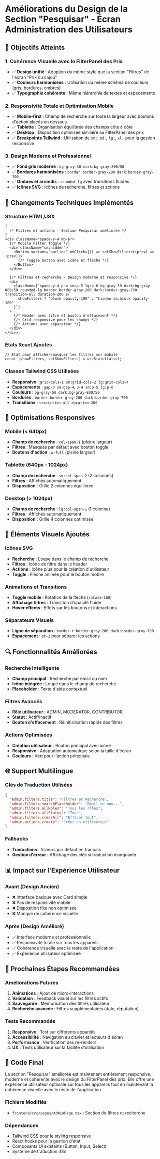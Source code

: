 # Améliorations du Design de la Section "Pesquisar" - Écran Administration des Utilisateurs

## 🎯 Objectifs Atteints

### 1. Cohérence Visuelle avec le FilterPanel des Prix

- ✅ **Design unifié** : Adoption du même style que la section "Filtres" de l'écran "Prix du cajou"
- ✅ **Couleurs harmonisées** : Utilisation du même schéma de couleurs (gris, bordures, ombres)
- ✅ **Typographie cohérente** : Même hiérarchie de textes et espacements

### 2. Responsivité Totale et Optimisation Mobile

- ✅ **Mobile-first** : Champ de recherche sur toute la largeur avec boutons d'action placés en dessous
- ✅ **Tablette** : Organisation équilibrée des champs côte à côte
- ✅ **Desktop** : Disposition optimisée similaire au FilterPanel des prix
- ✅ **Breakpoints Tailwind** : Utilisation de `sm:`, `md:`, `lg:`, `xl:` pour la gestion responsive

### 3. Design Moderne et Professionnel

- ✅ **Fond gris moderne** : `bg-gray-50 dark:bg-gray-800/50`
- ✅ **Bordures harmonisées** : `border border-gray-200 dark:border-gray-700`
- ✅ **Ombres et arrondis** : `rounded-lg` avec transitions fluides
- ✅ **Icônes SVG** : Icônes de recherche, filtres et actions

## 🔧 Changements Techniques Implémentés

### Structure HTML/JSX

```tsx
{
  /* Filtres et actions - Section Pesquisar améliorée */
}
<div className="space-y-4 mb-6">
  {/* Mobile Filter Toggle */}
  <div className="sm:hidden">
    <Button variant="outline" onClick={() => setShowFilters((prev) => !prev)}>
      {/* Toggle button avec icône et flèche */}
    </Button>
  </div>

  {/* Filtres et recherche - Design moderne et responsive */}
  <div
    className={`space-y-4 p-4 sm:p-5 lg:p-6 bg-gray-50 dark:bg-gray-800/50 rounded-lg border border-gray-200 dark:border-gray-700 transition-all duration-200 ${
      showFilters ? "block opacity-100" : "hidden sm:block opacity-100"
    }`}
  >
    {/* Header avec titre et bouton d'effacement */}
    {/* Grid responsive pour les champs */}
    {/* Actions avec séparateur */}
  </div>
</div>;
```

### États React Ajoutés

```tsx
// État pour afficher/masquer les filtres sur mobile
const [showFilters, setShowFilters] = useState(false);
```

### Classes Tailwind CSS Utilisées

- **Responsive** : `grid-cols-1 sm:grid-cols-2 lg:grid-cols-4`
- **Espacements** : `gap-3 sm:gap-4`, `p-4 sm:p-5 lg:p-6`
- **Couleurs** : `bg-gray-50 dark:bg-gray-800/50`
- **Bordures** : `border border-gray-200 dark:border-gray-700`
- **Transitions** : `transition-all duration-200`

## 📱 Optimisations Responsives

### Mobile (< 640px)

- **Champ de recherche** : `col-span-1` (pleine largeur)
- **Filtres** : Masqués par défaut avec bouton toggle
- **Boutons d'action** : `w-full` (pleine largeur)

### Tablette (640px - 1024px)

- **Champ de recherche** : `sm:col-span-2` (2 colonnes)
- **Filtres** : Affichés automatiquement
- **Disposition** : Grille 2 colonnes équilibrée

### Desktop (> 1024px)

- **Champ de recherche** : `lg:col-span-1` (1 colonne)
- **Filtres** : Affichés automatiquement
- **Disposition** : Grille 4 colonnes optimisée

## 🎨 Éléments Visuels Ajoutés

### Icônes SVG

- **Recherche** : Loupe dans le champ de recherche
- **Filtres** : Icône de filtre dans le header
- **Actions** : Icône plus pour la création d'utilisateur
- **Toggle** : Flèche animée pour le bouton mobile

### Animations et Transitions

- **Toggle mobile** : Rotation de la flèche (`rotate-180`)
- **Affichage filtres** : Transition d'opacité fluide
- **Hover effects** : Effets sur les boutons et interactions

### Séparateurs Visuels

- **Ligne de séparation** : `border-t border-gray-200 dark:border-gray-700`
- **Espacement** : `pt-2` pour séparer les actions

## 🔍 Fonctionnalités Améliorées

### Recherche Intelligente

- **Champ principal** : Recherche par email ou nom
- **Icône intégrée** : Loupe dans le champ de recherche
- **Placeholder** : Texte d'aide contextuel

### Filtres Avancés

- **Rôle utilisateur** : ADMIN, MODERATOR, CONTRIBUTOR
- **Statut** : Actif/Inactif
- **Bouton d'effacement** : Réinitialisation rapide des filtres

### Actions Optimisées

- **Création utilisateur** : Bouton principal avec icône
- **Responsive** : Adaptation automatique selon la taille d'écran
- **Couleurs** : Vert pour l'action principale

## 🌐 Support Multilingue

### Clés de Traduction Utilisées

```json
{
  "admin.filters.title": "Filtres et Recherche",
  "admin.filters.searchPlaceholder": "Email ou nom...",
  "admin.filters.allRoles": "Tous les rôles",
  "admin.filters.allStatus": "Tous",
  "admin.filters.clearAll": "Effacer tout",
  "admin.actions.create": "Créer un utilisateur"
}
```

### Fallbacks

- **Traductions** : Valeurs par défaut en français
- **Gestion d'erreur** : Affichage des clés si traduction manquante

## 📊 Impact sur l'Expérience Utilisateur

### Avant (Design Ancien)

- ❌ Interface basique avec Card simple
- ❌ Pas de responsivité mobile
- ❌ Disposition fixe non optimisée
- ❌ Manque de cohérence visuelle

### Après (Design Amélioré)

- ✅ Interface moderne et professionnelle
- ✅ Responsivité totale sur tous les appareils
- ✅ Cohérence visuelle avec le reste de l'application
- ✅ Expérience utilisateur optimisée

## 🚀 Prochaines Étapes Recommandées

### Améliorations Futures

1. **Animations** : Ajout de micro-interactions
2. **Validation** : Feedback visuel sur les filtres actifs
3. **Sauvegarde** : Mémorisation des filtres utilisateur
4. **Recherche avancée** : Filtres supplémentaires (date, réputation)

### Tests Recommandés

1. **Responsive** : Test sur différents appareils
2. **Accessibilité** : Navigation au clavier et lecteurs d'écran
3. **Performance** : Vérification des re-renders
4. **UX** : Tests utilisateur sur la facilité d'utilisation

## 📝 Code Final

La section "Pesquisar" améliorée est maintenant entièrement responsive, moderne et cohérente avec le design du FilterPanel des prix. Elle offre une expérience utilisateur optimale sur tous les appareils tout en maintenant la cohérence visuelle avec le reste de l'application.

### Fichiers Modifiés

- `frontend/src/pages/AdminPage.tsx` : Section de filtres et recherche

### Dépendances

- Tailwind CSS pour le styling responsive
- React hooks pour la gestion d'état
- Composants UI existants (Button, Input, Select)
- Système de traduction i18n
